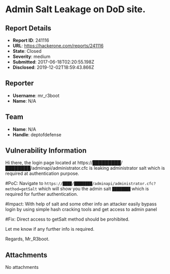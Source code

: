 # Admin Salt Leakage on DoD site.

## Report Details
- **Report ID**: 241116
- **URL**: https://hackerone.com/reports/241116
- **State**: Closed
- **Severity**: medium
- **Submitted**: 2017-06-18T02:20:55.198Z
- **Disclosed**: 2019-12-02T18:59:43.866Z

## Reporter
- **Username**: mr_r3boot
- **Name**: N/A

## Team
- **Name**: N/A
- **Handle**: deptofdefense

## Vulnerability Information
Hi there, the login page located at https://█████████/████████/adminapi/administrator.cfc is leaking administrator salt which is required at authentication purpose.

#PoC:
Navigate to `https://████/████████/adminapi/administrator.cfc?method=getSalt` which will show you the admin salt  `████████` which is required for further authentication.

#Impact:
With help of salt and some other info an attacker easily bypass login by using simple hash cracking tools and get access to admin panel

#Fix:
Direct access to getSalt method should be prohibited.

Let me know if any further info is required.

Regards,
Mr_R3boot.


## Attachments
No attachments
